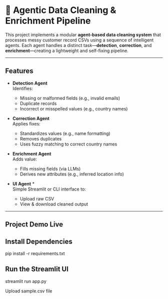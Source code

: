 # 🧹 Agentic Data Cleaning & Enrichment Pipeline

This project implements a modular **agent-based data cleaning system** that processes messy customer record CSVs using a sequence of intelligent agents. Each agent handles a distinct task—**detection**, **correction**, and **enrichment**—creating a lightweight and self-fixing pipeline.

---

##  Features

- **Detection Agent**  
  Identifies:
  - Missing or malformed fields (e.g., invalid emails)
  - Duplicate records
  - Incorrect or misspelled values (e.g., country names)

- **Correction Agent**  
  Applies fixes:
  - Standardizes values (e.g., name formatting)
  - Removes duplicates
  - Uses fuzzy matching to correct country names

- **Enrichment Agent**  
  Adds value:
  - Fills missing fields (via LLMs)
  - Derives new attributes (e.g., inferred location info)

- **UI Agent** *  
  Simple Streamlit or CLI interface to:
  - Upload raw CSV
  - View & download cleaned output

---

## Project Demo Live


## Install Dependencies

pip install -r requirements.txt

## Run the Streamlit UI

streamlit run app.py

Upload sample.csv file 

